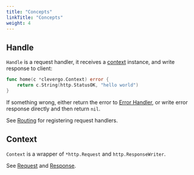 ```yaml
---
title: "Concepts"
linkTitle: "Concepts"
weight: 4
---
```


## Handle

`Handle` is a request handler, it receives a [context](#context) instance, and write response to client:

```go
func home(c *clevergo.Context) error {
	return c.String(http.StatusOK, "hello world")
}
```

If something wrong, either return the error to [Error Handler](/docs/error-handling), or write error response directly and then return `nil`.

See [Routing](/docs/routing) for registering request handlers.

## Context

`Context` is a wrapper of `*http.Request` and `http.ResponseWriter`.

See [Request](/docs/request) and [Response](/docs/response).
